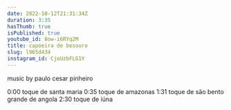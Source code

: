 ```yaml
---
date: 2022-10-12T21:31:34Z
duration: 3:35
hasThumb: true
isPublished: true
youtube_id: 8ow-i6RYq2M
title: capoeira de besouro
slug: l965d434
instagram_id: CjoUzbFLG1Y
---
```

music by paulo cesar pinheiro

0:00 toque de santa maria
0:35 toque de amazonas
1:31 toque de são bento grande de angola
2:30 toque de iúna
